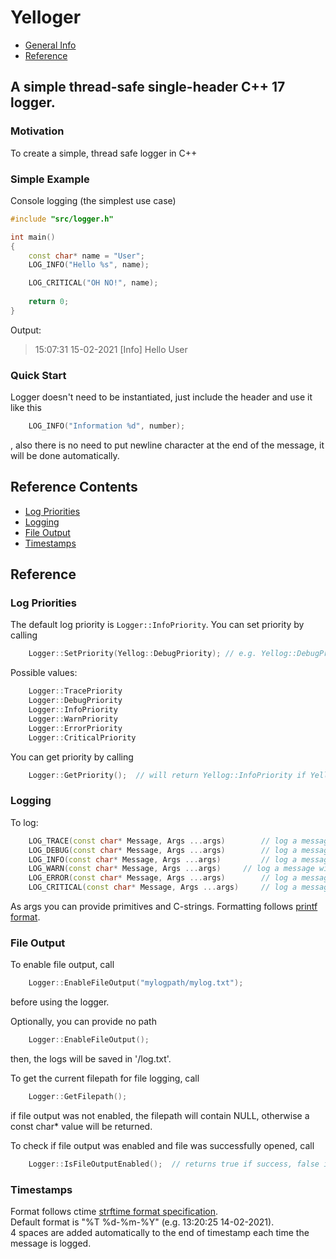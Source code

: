 # Yelloger
* [General Info](#motivation)
* [Reference](#reference-contents)
## A simple thread-safe single-header C++ 17 logger.
### Motivation
To create a simple, thread safe logger in C++
### Simple Example
Console logging (the simplest use case)
```cpp
#include "src/logger.h"

int main()
{
	const char* name = "User";
	LOG_INFO("Hello %s", name);

	LOG_CRITICAL("OH NO!", name);
	
	return 0;
}
```
Output:
> 15:07:31  15-02-2021    [Info]     Hello User


###  Quick Start
Logger doesn't need to be instantiated, just include the header and use it like this
```cpp
	LOG_INFO("Information %d", number);
```
, also there is no need to put newline character at the end of the message, it will be done automatically.


## Reference Contents
* [Log Priorities](#log-priorities)
* [Logging](#logging)
* [File Output](#file-output)
* [Timestamps](#timestamps)

## Reference

### Log Priorities
The default log priority is `Logger::InfoPriority`. You can set priority by calling
```cpp
	Logger::SetPriority(Yellog::DebugPriority);	// e.g. Yellog::DebugPriority
```

Possible values:
```cpp
	Logger::TracePriority
	Logger::DebugPriority
	Logger::InfoPriority
	Logger::WarnPriority
	Logger::ErrorPriority
	Logger::CriticalPriority
```
  
You can get priority by calling
```cpp
	Logger::GetPriority();	// will return Yellog::InfoPriority if Yellog::SetPriority hasn't been called before
```


### Logging
To log:
```cpp
	LOG_TRACE(const char* Message, Args ...args)		// log a message with trace priority
	LOG_DEBUG(const char* Message, Args ...args)		// log a message with debug priority
	LOG_INFO(const char* Message, Args ...args) 		// log a message with info priority
	LOG_WARN(const char* Message, Args ...args)		// log a message with warn priority
	LOG_ERROR(const char* Message, Args ...args)		// log a message with error priority
	LOG_CRITICAL(const char* Message, Args ...args)		// log a message with critical priority
```

As args you can provide primitives and C-strings. Formatting follows [printf format](https://www.cplusplus.com/reference/cstdio/printf/).


### File Output
To enable file output, call
```cpp
	Logger::EnableFileOutput("mylogpath/mylog.txt");
```
before using the logger.  
  
Optionally, you can provide no path
```cpp
	Logger::EnableFileOutput();
```
then, the logs will be saved in '/log.txt'.  
  
To get the current filepath for file logging, call
```cpp
	Logger::GetFilepath();
```
if file output was not enabled, the filepath will contain NULL, otherwise a const char* value will be returned.  
  
To check if file output was enabled and file was successfully opened, call
```cpp
	Logger::IsFileOutputEnabled();	// returns true if success, false if failure
```


### Timestamps
Format follows ctime [strftime format specification](https://www.cplusplus.com/reference/ctime/strftime/).  
Default format is "%T  %d-%m-%Y" (e.g. 13:20:25  14-02-2021).  
4 spaces are added automatically to the end of timestamp each time the message is logged.  

  
